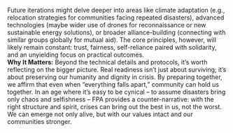 Future iterations might delve deeper into areas like climate adaptation (e.g., relocation strategies for communities facing repeated disasters), advanced technologies (maybe wider use of drones for reconnaissance or new sustainable energy solutions), or broader alliance-building (connecting with similar groups globally for mutual aid). The core principles, however, will likely remain constant: trust, fairness, self-reliance paired with solidarity, and an unyielding focus on practical outcomes.  
**Why It Matters:** Beyond the technical details and protocols, it’s worth reflecting on the bigger picture. Real readiness isn’t just about surviving; it’s about preserving our humanity and dignity in crisis. By preparing together, we affirm that even when “everything falls apart,” community can hold us together. In an age where it’s easy to be cynical – to assume disasters bring only chaos and selfishness – FPA provides a counter-narrative: with the right structure and spirit, crises can bring out the best in us, not the worst. We can emerge not only alive, but with our values intact and our communities stronger.
